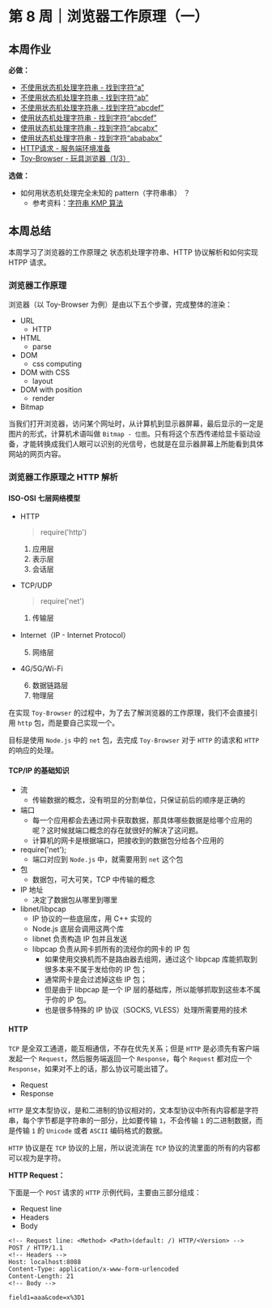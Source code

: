 # 第 8 周｜浏览器工作原理（一）

## 本周作业

**必做：**

- [不使用状态机处理字符串 - 找到字符“a”](./homework/practice/1.js)
- [不使用状态机处理字符串 - 找到字符“ab”](./homework/practice/2.js)
- [不使用状态机处理字符串 - 找到字符“abcdef”](./homework/practice/3.js)
- [使用状态机处理字符串 - 找到字符“abcdef”](./homework/practice/4.js)
- [使用状态机处理字符串 - 找到字符“abcabx”](./homework/practice/5.js)
- [使用状态机处理字符串 - 找到字符“abababx”](./homework/practice/6.js)
- [HTTP请求 - 服务端环境准备](./homework/toy-browser/server.js)
- [Toy-Browser - 玩具浏览器（1/3）](./homework/toy-browser/part1/index.js)

**选做：**

- 如何用状态机处理完全未知的 pattern（字符串串） ？
  - 参考资料：[字符串 KMP 算法](https://en.wikipedia.org/wiki/Knuth%E2%80%93Morris%E2%80%93Pratt_algorithm)

## 本周总结

本周学习了浏览器的工作原理之 状态机处理字符串、HTTP 协议解析和如何实现 HTPP 请求。

### 浏览器工作原理

浏览器（以 Toy-Browser 为例）是由以下五个步骤，完成整体的渲染：

- URL
  - HTTP
- HTML
  - parse
- DOM
  - css computing
- DOM with CSS
  - layout
- DOM with position
  - render
- Bitmap

当我们打开浏览器，访问某个网址时，从计算机到显示器屏幕，最后显示的一定是图片的形式，计算机术语叫做 `Bitmap - 位图`。只有将这个东西传递给显卡驱动设备，才能转换成我们人眼可以识别的光信号，也就是在显示器屏幕上所能看到具体网站的网页内容。

### 浏览器工作原理之 HTTP 解析

#### ISO-OSI 七层网络模型

- HTTP

  > require('http')

  1. 应用层
  2. 表示层
  3. 会话层

- TCP/UDP

  > require('net')

  1. 传输层

- Internet（IP - Internet Protocol）

  5. 网络层

- 4G/5G/Wi-Fi

  6. 数据链路层
  7. 物理层

在实现 `Toy-Browser` 的过程中，为了去了解浏览器的工作原理，我们不会直接引用 `http` 包，而是要自己实现一个。

目标是使用 `Node.js` 中的 `net` 包，去完成 `Toy-Browser` 对于 `HTTP` 的请求和 `HTTP` 的响应的处理。

#### TCP/IP 的基础知识

- 流
  - 传输数据的概念，没有明显的分割单位，只保证前后的顺序是正确的
- 端口
  - 每一个应用都会去通过网卡获取数据，那具体哪些数据是给哪个应用的呢？这时候就端口概念的存在就很好的解决了这问题。
  - 计算机的网卡是根据端口，把接收到的数据包分给各个应用的
- require('net');
  - 端口对应到 `Node.js` 中，就需要用到 `net` 这个包
- 包
  - 数据包，可大可笑，TCP 中传输的概念
- IP 地址
  - 决定了数据包从哪里到哪里
- libnet/libpcap
  - IP 协议的一些底层库，用 C++ 实现的
  - Node.js 底层会调用这两个库
  - libnet 负责构造 IP 包并且发送
  - libpcap 负责从网卡抓所有的流经你的网卡的 IP 包
    - 如果使用交换机而不是路由器去组网，通过这个 libpcap 库能抓取到很多本来不属于发给你的 IP 包；
    - 通常网卡是会过滤掉这些 IP 包；
    - 但是由于 libpcap 是一个 IP 层的基础库，所以能够抓取到这些本不属于你的 IP 包。
    - 也是很多特殊的 IP 协议（SOCKS, VLESS）处理所需要用的技术

#### HTTP

`TCP` 是全双工通道，能互相通信，不存在优先关系；但是 `HTTP` 是必须先有客户端发起一个 `Request`，然后服务端返回一个 `Response`，每个 `Request` 都对应一个 `Response`，如果对不上的话，那么协议可能出错了。

- Request
- Response

`HTTP` 是文本型协议，是和二进制的协议相对的，文本型协议中所有内容都是字符串，每个字节都是字符串的一部分，比如要传输 `1`，不会传输 `1` 的二进制数据，而是传输 `1` 的 `Unicode` 或者 `ASCII` 编码格式的数据。

`HTTP` 协议是在 `TCP` 协议的上层，所以说流淌在 `TCP` 协议的流里面的所有的内容都可以视为是字符。

**HTTP Request：**

下面是一个 `POST` 请求的 `HTTP` 示例代码，主要由三部分组成：

- Request line
- Headers
- Body

```http
<!-- Request line: <Method> <Path>(default: /) HTTP/<Version> -->
POST / HTTP/1.1
<!-- Headers -->
Host: localhost:8088
Content-Type: application/x-www-form-urlencoded
Content-Length: 21
<!-- Body -->

field1=aaa&code=x%3D1
```
